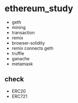 # ethereum_study
- geth  
- mining  
- transaction  
- remix  
- browser-solidity  
- remix connects geth  
- truffle    
- ganache    
- metamask  

## check  
- ERC20  
- ERC721
